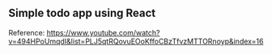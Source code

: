 ## Simple todo app using React
Reference: https://www.youtube.com/watch?v=494HPoUmqdI&list=PLJ5qtRQovuEOoKffoCBzTfvzMTTORnoyp&index=16